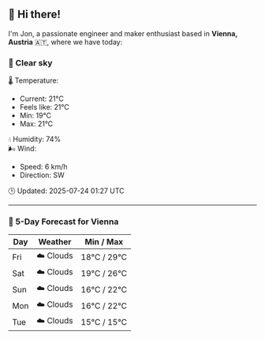 ## 👋 Hi there!

I'm Jon, a passionate engineer and maker enthusiast based in **Vienna, Austria** 🇦🇹, where we have today:

### 🌙 Clear sky 

🌡️ Temperature: 
* Current: 21°C
* Feels like: 21°C
* Min: 19°C 
* Max: 21°C  

💧 Humidity: 74%  
🌬️ Wind: 
* Speed: 6 km/h 
* Direction: SW  

🕒 Updated: 2025-07-24 01:27 UTC

---

### 📅 5-Day Forecast for Vienna

| Day | Weather | Min / Max |
|-----|---------|------------|
| Fri | ☁️ Clouds | 18°C / 29°C |
| Sat | ☁️ Clouds | 19°C / 26°C |
| Sun | ☁️ Clouds | 16°C / 22°C |
| Mon | ☁️ Clouds | 16°C / 22°C |
| Tue | ☁️ Clouds | 15°C / 15°C |
